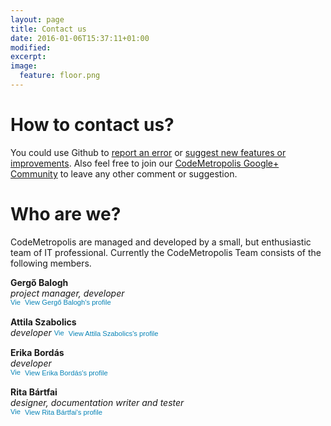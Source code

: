 ```yaml
---
layout: page
title: Contact us
date: 2016-01-06T15:37:11+01:00
modified:
excerpt:
image:
  feature: floor.png
---
```


# How to contact us?

You could use Github to [report an error](https://github.com/geryxyz/CodeMetropolis/issues/new?labels=bug) or [suggest new features or improvements](https://github.com/geryxyz/CodeMetropolis/issues/new?labels=feature).
Also feel free to join our [CodeMetropolis Google+ Community](https://plus.google.com/communities/110235162339639686953) to leave any other comment or suggestion.

# Who are we?

CodeMetropolis are managed and developed by a small, but enthusiastic team of IT professional. 
Currently the CodeMetropolis Team consists of the following members.

**Gergő Balogh**  
_project manager, developer_  
<a href="https://hu.linkedin.com/pub/gerg%C5%91-balogh/33/a85/2a9" style="text-decoration:none;"><span style="font: 80% Arial,sans-serif; color:#0783B6;"><img src="https://static.licdn.com/scds/common/u/img/webpromo/btn_in_20x15.png" width="20" height="15" alt="View Gergő Balogh's LinkedIn profile" style="vertical-align:middle;" border="0">&nbsp;View Gergő Balogh's profile</span></a>

**Attila Szabolics**  
_developer_
<a href="https://hu.linkedin.com/pub/attila-szabolics/a6/b89/56a" style="text-decoration:none;"><span style="font: 80% Arial,sans-serif; color:#0783B6;"><img src="https://static.licdn.com/scds/common/u/img/webpromo/btn_in_20x15.png" width="20" height="15" alt="View Attila Szabolics's LinkedIn profile" style="vertical-align:middle;" border="0">&nbsp;View Attila Szabolics's profile</span></a>

**Erika Bordás**  
_developer_  
<a href="https://hu.linkedin.com/pub/erika-bord%C3%A1s/8b/698/45" style="text-decoration:none;"><span style="font: 80% Arial,sans-serif; color:#0783B6;"><img src="https://static.licdn.com/scds/common/u/img/webpromo/btn_in_20x15.png" width="20" height="15" alt="View Erika Bordás's LinkedIn profile" style="vertical-align:middle;" border="0">&nbsp;View Erika Bordás's profile</span></a>

**Rita Bártfai**  
_designer, documentation writer and tester_  
<a href="https://hu.linkedin.com/pub/rita-b%C3%A1rtfai/113/383/895" style="text-decoration:none;"><span style="font: 80% Arial,sans-serif; color:#0783B6;"><img src="https://static.licdn.com/scds/common/u/img/webpromo/btn_in_20x15.png" width="20" height="15" alt="View Rita Bártfai's LinkedIn profile" style="vertical-align:middle;" border="0">&nbsp;View Rita Bártfai's profile</span></a>
